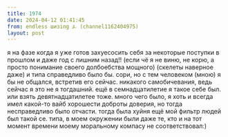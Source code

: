 ```yaml
---
title: 1974
date: 2024-04-12 01:41:45
from: endless шизing ⍼ (channel1162404975)
layout: post
---
```


я на фазе когда я уже готов захуесосить себя за некоторые поступки в прошлом и даже год с лишним назад!! (если чё я не виню, не корю, а просто понимание своего долбоебства мощного) (скелеты наверное даже) и типа справедливо было бы. сори, но с тем человеком (мною) я бы не общался, встретив его сейчас. никакого самобичевания, ведь сейчас я это не я тогдашний. ещё в семнадцатилетие я такое себе был. или взять девятнадцатилетее тоже. много чего было, я хоть и всегда имел какой-то вайб хорошести доброты доверия, но тогда несправедливо было отчасти. тогда была хуйня
ещё мой фильтр людей был такой се. типа, в моем окружении были даже те, кто и на тот момент времени моему моральному компасу не соответствовал:)
